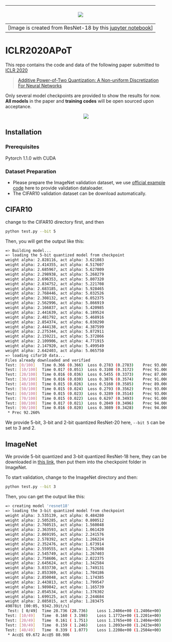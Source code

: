 | <p align="center"> <img src="https://i.imgur.com/8QHsE3U.png"> </p> |
|:---:|
|[Image is created from ResNet-18 by this [jupyter notebook](https://github.com/codes4paper/ICLR2020APoT/blob/master/ImageNet/plot_weights.ipynb)]|

# ICLR2020APoT
This repo contains the code and data of the following paper submitted to [ICLR 2020](https://openreview.net/group?id=ICLR.cc/2020/Conference)

> [Additive Power-of-Two Quantization: A Non-uniform Discretization For Neural Networks](https://openreview.net/pdf?id=BkgXT24tDS)

Only several model checkpoints are provided to show the results for now. **All models** in the paper and **training codes** will be open sourced upon acceptance.

<p align="center">
  <img src="https://i.imgur.com/0oxm19W.png">
</p>

## Installation

### Prerequisites

Pytorch 1.1.0 with CUDA

### Dataset Preparation

* Please prepare the ImageNet validation dataset, we use [official example code](https://github.com/pytorch/examples/blob/master/imagenet/main.py) here to provide validation dataloader. 
* The CIFAR10 validation dataset can be download automatically. 

## CIFAR10

change to the CIFAR10 directory first, and then  

```bash
python test.py --bit 5 
```

Then, you will get the output like this:

```bash
=> Building model...
=> loading the 5-bit quantized model from checkpoint
weight alpha: 2.828116, act alpha: 3.621083
weight alpha: 2.414355, act alpha: 4.517607
weight alpha: 2.685967, act alpha: 5.627809
weight alpha: 2.298938, act alpha: 5.268279
weight alpha: 2.696353, act alpha: 5.807320
weight alpha: 2.834752, act alpha: 5.221708
weight alpha: 2.683185, act alpha: 5.928465
weight alpha: 2.768446, act alpha: 5.032526
weight alpha: 2.308132, act alpha: 6.052375
weight alpha: 2.562996, act alpha: 5.866919
weight alpha: 2.166837, act alpha: 5.420985
weight alpha: 2.441639, act alpha: 6.189524
weight alpha: 2.481792, act alpha: 5.468916
weight alpha: 2.854374, act alpha: 6.030290
weight alpha: 2.444138, act alpha: 4.387599
weight alpha: 2.275344, act alpha: 5.872911
weight alpha: 2.159221, act alpha: 5.372866
weight alpha: 2.109906, act alpha: 4.771915
weight alpha: 2.147920, act alpha: 5.499549
weight alpha: 2.642403, act alpha: 5.065750
=> loading cifar10 data...
Files already downloaded and verified
Test: [0/100]	Time 0.366 (0.366)	Loss 0.2783 (0.2783)	Prec 93.000% (93.000%)
Test: [10/100]	Time 0.017 (0.051)	Loss 0.3108 (0.3172)	Prec 91.000% (92.545%)
Test: [20/100]	Time 0.016 (0.036)	Loss 0.5455 (0.3373)	Prec 87.000% (92.000%)
Test: [30/100]	Time 0.016 (0.030)	Loss 0.3876 (0.3574)	Prec 91.000% (92.065%)
Test: [40/100]	Time 0.015 (0.026)	Loss 0.5160 (0.3585)	Prec 89.000% (91.976%)
Test: [50/100]	Time 0.015 (0.024)	Loss 0.2793 (0.3562)	Prec 93.000% (92.118%)
Test: [60/100]	Time 0.015 (0.023)	Loss 0.3289 (0.3514)	Prec 93.000% (92.180%)
Test: [70/100]	Time 0.015 (0.022)	Loss 0.6297 (0.3493)	Prec 91.000% (92.239%)
Test: [80/100]	Time 0.017 (0.021)	Loss 0.2049 (0.3496)	Prec 94.000% (92.136%)
Test: [90/100]	Time 0.016 (0.020)	Loss 0.3089 (0.3428)	Prec 94.000% (92.220%)
 * Prec 92.260%
```

We provide 5-bit, 3-bit and 2-bit quantized ResNet-20 here, `--bit 5` can be set to 3 and 2.

## ImageNet

We provide 5-bit quantized and 3-bit quantized ResNet-18 here, they can be downloaded in [this link](https://gofile.io/?c=GkchRp), then put them into the checkpoint folder in ImageNet. 

To start validation, change to the ImageNet directory and then: 

```bash
python test.py --bit 3 
```

Then, you can get the output like this:

```Bash
=> creating model 'resnet18'
=> loading the 3-bit quantized model from checkpoint
weight alpha: 3.535139, act alpha: 0.484280
weight alpha: 2.505285, act alpha: 0.800512
weight alpha: 2.760515, act alpha: 1.560048
weight alpha: 2.363593, act alpha: 1.061420
weight alpha: 2.069195, act alpha: 2.241576
weight alpha: 2.578392, act alpha: 1.266224
weight alpha: 2.352476, act alpha: 1.673914
weight alpha: 2.559555, act alpha: 1.752608
weight alpha: 2.545749, act alpha: 1.267403
weight alpha: 2.758606, act alpha: 2.022375
weight alpha: 2.645624, act alpha: 1.342584
weight alpha: 3.033730, act alpha: 1.749131
weight alpha: 2.853369, act alpha: 1.704186
weight alpha: 2.850048, act alpha: 1.174385
weight alpha: 2.443813, act alpha: 1.799547
weight alpha: 1.989842, act alpha: 1.165739
weight alpha: 2.054534, act alpha: 1.376302
weight alpha: 1.699125, act alpha: 2.244684
weight alpha: 2.085015, act alpha: 1.283475
49078it [00:05, 9342.39it/s]
 Test: [ 0/49]  Time 28.736 (28.736)    Loss 1.2406e+00 (1.2406e+00)    Acc@1  69.73 ( 69.73)   Acc@5  89.45 ( 89.45)
Test: [10/49]   Time  0.160 ( 3.198)    Loss 1.1772e+00 (1.2201e+00)    Acc@1  72.07 ( 70.46)   Acc@5  90.14 ( 89.43)
Test: [20/49]   Time  0.161 ( 1.751)    Loss 1.1765e+00 (1.2404e+00)    Acc@1  70.90 ( 69.94)   Acc@5  89.75 ( 89.07)
Test: [30/49]   Time  0.159 ( 1.246)    Loss 1.2093e+00 (1.2423e+00)    Acc@1  69.43 ( 69.79)   Acc@5  89.94 ( 88.96)
Test: [40/49]   Time  0.339 ( 1.077)    Loss 1.2208e+00 (1.2504e+00)    Acc@1  70.51 ( 69.60)   Acc@5  90.33 ( 88.90)
 * Acc@1 69.672 Acc@5 88.986
```


